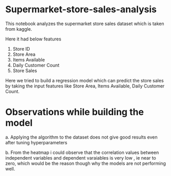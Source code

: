 # Supermarket-store-sales-analysis
This notebook analyzes the supermarket store sales dataset which is taken from kaggle.

Here it had below features 

1. Store ID
2. Store Area
3. Items Available
4. Daily Customer Count
5. Store Sales


Here we tried to build a regression model which can predict the store sales by taking the input features like Store Area, Items Available, Daily Customer Count.

# Observations while building the model

a. Applying the algorithm to the dataset does not give good results even after tuning hyperparameters

b. From the heatmap i could observe that the correlation values between independent variables and dependent varaiables is very low , ie near to zero, which would be the reason though why the models are not performing well.
